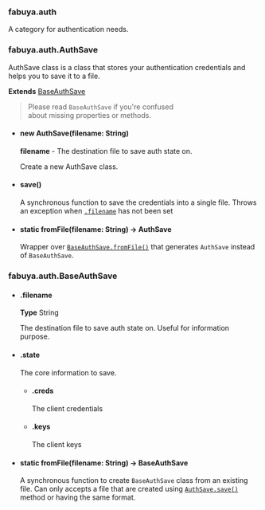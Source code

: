 ### fabuya.auth
A category for authentication needs.

### fabuya.auth.AuthSave
AuthSave class is a class that stores your authentication credentials
and helps you to save it to a file.

**Extends** [BaseAuthSave](#fabuyaauthbaseauthsave)
> Please read `BaseAuthSave` if you're confused<br>
> about missing properties or methods.

 - #### new AuthSave(filename: String)
   **filename** - The destination file to save auth state on.

   Create a new AuthSave class.
 - #### save()
   A synchronous function to save the credentials into a single file.
   Throws an exception when [`.filename`](#filename) has not been set
 - #### static fromFile(filename: String) -> AuthSave
   Wrapper over [`BaseAuthSave.fromFile()`](#static-fromfilefilename-string---baseauthsave)
   that generates `AuthSave` instead of `BaseAuthSave`.

### fabuya.auth.BaseAuthSave

 - #### .filename
   **Type** String

   The destination file to save auth state on.
   Useful for information purpose.
 - #### .state
   The core information to save.
   - #### .creds
     The client credentials
   - #### .keys
     The client keys
 - #### static fromFile(filename: String) -> BaseAuthSave
   A synchronous function to create `BaseAuthSave` class from an existing
   file. Can only accepts a file that are created using
   [`AuthSave.save()`](#save) method or having the same format.
